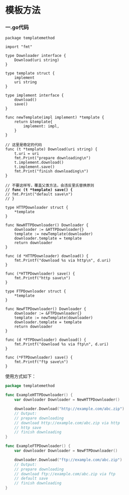 # 模板方法

### 一.go代码

<pre class="language-go"><code class="lang-go">package templatemethod

import "fmt"

type Downloader interface {
	Download(uri string)
}

type template struct {
	implement
	uri string
}

type implement interface {
	download()
	save()
}

func newTemplate(impl implement) *template {
	return &#x26;template{
		implement: impl,
	}
}

// 这里是稳定的代码
func (t *template) Download(uri string) {
	t.uri = uri
	fmt.Print("prepare downloading\n")
	t.implement.download()
	t.implement.save()
	fmt.Print("finish downloading\n")
}

// 不要这样写，覆盖父类方法，会违反里氏替换原则
<strong>// func (t *template) save() {
</strong>//	fmt.Print("default save\n")
// }

type HTTPDownloader struct {
	*template
}

func NewHTTPDownloader() Downloader {
	downloader := &#x26;HTTPDownloader{}
	template := newTemplate(downloader)
	downloader.template = template
	return downloader
}

func (d *HTTPDownloader) download() {
	fmt.Printf("download %s via http\n", d.uri)
}

func (*HTTPDownloader) save() {
	fmt.Printf("http save\n")
}

type FTPDownloader struct {
	*template
}

func NewFTPDownloader() Downloader {
	downloader := &#x26;FTPDownloader{}
	template := newTemplate(downloader)
	downloader.template = template
	return downloader
}

func (d *FTPDownloader) download() {
	fmt.Printf("download %s via ftp\n", d.uri)
}

func (*FTPDownloader) save() {
	fmt.Printf("ftp save\n")
}
</code></pre>

使用方式如下：

```go
package templatemethod

func ExampleHTTPDownloader() {
	var downloader Downloader = NewHTTPDownloader()

	downloader.Download("http://example.com/abc.zip")
	// Output:
	// prepare downloading
	// download http://example.com/abc.zip via http
	// http save
	// finish downloading
}

func ExampleFTPDownloader() {
	var downloader Downloader = NewFTPDownloader()

	downloader.Download("ftp://example.com/abc.zip")
	// Output:
	// prepare downloading
	// download ftp://example.com/abc.zip via ftp
	// default save
	// finish downloading
}
```

